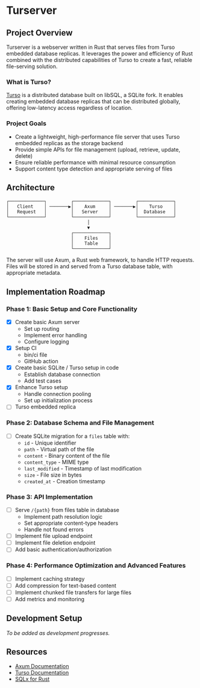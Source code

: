 # Turserver

## Project Overview

Turserver is a webserver written in Rust that serves files from Turso embedded database replicas. It leverages the power and efficiency of Rust combined with the distributed capabilities of Turso to create a fast, reliable file-serving solution.

### What is Turso?

[Turso](https://turso.tech/) is a distributed database built on libSQL, a SQLite fork. It enables creating embedded database replicas that can be distributed globally, offering low-latency access regardless of location.

### Project Goals

- Create a lightweight, high-performance file server that uses Turso embedded replicas as the storage backend
- Provide simple APIs for file management (upload, retrieve, update, delete)
- Ensure reliable performance with minimal resource consumption
- Support content type detection and appropriate serving of files

## Architecture

```
┌─────────────┐         ┌─────────────┐         ┌─────────────┐
│   Client    │ ───────▶│    Axum     │ ───────▶│    Turso    │
│   Request   │         │   Server    │         │  Database   │
└─────────────┘         └─────────────┘         └─────────────┘
                              │
                              ▼
                        ┌─────────────┐
                        │    Files    │
                        │    Table    │
                        └─────────────┘
```

The server will use Axum, a Rust web framework, to handle HTTP requests. Files will be stored in and served from a Turso database table, with appropriate metadata.

## Implementation Roadmap

### Phase 1: Basic Setup and Core Functionality

- [X] Create basic Axum server
  - Set up routing
  - Implement error handling
  - Configure logging
- [X] Setup CI
  - bin/ci file
  - GitHub action
- [X] Create basic SQLite / Turso setup in code
  - Establish database connection
  - Add test cases
- [X] Enhance Turso setup
  - Handle connection pooling
  - Set up initialization process
- [ ] Turso embedded replica

### Phase 2: Database Schema and File Management

- [ ] Create SQLite migration for a `files` table with:
  - `id` - Unique identifier
  - `path` - Virtual path of the file
  - `content` - Binary content of the file
  - `content_type` - MIME type
  - `last_modified` - Timestamp of last modification
  - `size` - File size in bytes
  - `created_at` - Creation timestamp

### Phase 3: API Implementation

- [ ] Serve `/{path}` from files table in database
  - Implement path resolution logic
  - Set appropriate content-type headers
  - Handle not found errors
- [ ] Implement file upload endpoint
- [ ] Implement file deletion endpoint
- [ ] Add basic authentication/authorization

### Phase 4: Performance Optimization and Advanced Features

- [ ] Implement caching strategy
- [ ] Add compression for text-based content
- [ ] Implement chunked file transfers for large files
- [ ] Add metrics and monitoring

## Development Setup

*To be added as development progresses.*

## Resources

- [Axum Documentation](https://docs.rs/axum/latest/axum/)
- [Turso Documentation](https://docs.turso.tech/)
- [SQLx for Rust](https://github.com/launchbadge/sqlx)